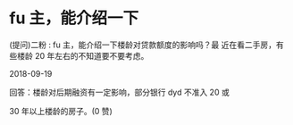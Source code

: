 # fu 主，能介绍一下

(提问)二粉 : fu 主，能介绍一下楼龄对贷款额度的影响吗？最 近在看二手房，有些楼龄 20 年左右的不知道要不要考虑。

2018-09-19

回答：楼龄对后期融资有一定影响，部分银行 dyd 不准入 20 或

30 年以上楼龄的房子。(0 赞)